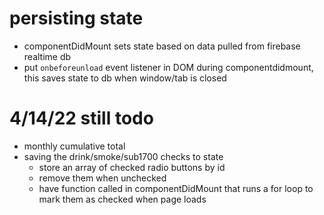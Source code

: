 # persisting state
- componentDidMount sets state based on data pulled from firebase realtime db
- put `onbeforeunload` event listener in DOM during componentdidmount, this saves state to db when window/tab is closed

# 4/14/22 still todo
- monthly cumulative total
- saving the drink/smoke/sub1700 checks to state
    - store an array of checked radio buttons by id 
    - remove them when unchecked
    - have function called in componentDidMount that runs a for loop to mark them as checked when page loads